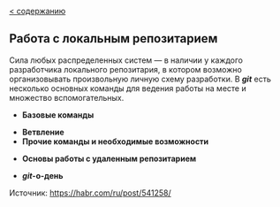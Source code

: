 [< содержанию](./readme.md)

## Работа с локальным репозитарием

Сила любых распределенных систем — в наличии у каждого разработчика локального
репозитария, в котором возможно организовывать произвольную личную схему
разработки. В ***git*** есть несколько основных команды для ведения работы на месте и множество вспомогательных.

+ **Базовые команды**
- **Ветвление**
- **Прочие команды и необходимые возможности**
* **Основы работы с удаленным репозитарием**
+ ***git*-о-день**

Источник: https://habr.com/ru/post/541258/